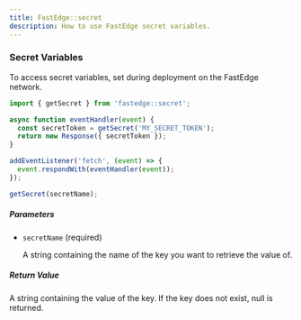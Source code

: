 ```yaml
---
title: FastEdge::secret
description: How to use FastEdge secret variables.
---
```


### Secret Variables

To access secret variables, set during deployment on the FastEdge network.

```js
import { getSecret } from 'fastedge::secret';

async function eventHandler(event) {
  const secretToken = getSecret('MY_SECRET_TOKEN');
  return new Response({ secretToken });
}

addEventListener('fetch', (event) => {
  event.respondWith(eventHandler(event));
});
```

```js title="SYNTAX"
getSecret(secretName);
```

##### Parameters

- `secretName` (required)

  A string containing the name of the key you want to retrieve the value of.

##### Return Value

A string containing the value of the key. If the key does not exist, null is returned.
